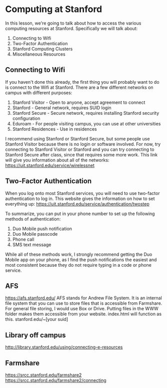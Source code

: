 # Computing at Stanford
In this lesson, we're going to talk about how to access the various computing resources at Stanford. Specifically we will talk about:
1. Connecting to Wifi
2. Two-Factor Authentication
3. Stanford Computing Clusters
4. Miscellaneous Resources

## Connecting to Wifi 
If you haven't done this already, the first thing you will probably want to do is connect to the Wifi at Stanford. 
There are a few different networks on campus with different purposes:
1. Stanford Visitor - Open to anyone, accept agreement to connect
2. Stanford - General network, requires SUID login
3. Stanford Secure - Secure network, requires installing Stanford security configuration
4. Eduroam - For people visiting campus, you can use at other universities
5. Stanford Residences - Use in residences

I recommend using Stanford or Stanford Secure, but some people use Stanford Visitor because there is no login or software involved. For now, try connecting to Stanford Visitor or Stanford and you can try connecting to Stanford Secure after class, since that requires some more work. This link will give you information about all of the networks: 
https://uit.stanford.edu/service/wirelessnet

## Two-Factor Authentication
When you log onto most Stanford services, you will need to use two-factor authentication to log in. This website gives the information on how to set everything up: https://uit.stanford.edu/service/authentication/twostep

To summarize, you can put in your phone number to set up the following methods of authentication:
1. Duo Mobile push notification
2. Duo Mobile passcode
3. Phone call
4. SMS text message

While all of these methods work, I strongly recommend getting the Duo Mobile app on your phone, as I find the push notifications the easiest and most consistent because they do not require typing in a code or phone service.

## AFS 
https://afs.stanford.edu/
AFS stands for Andrew File System. 
It is an internal file system that you can use to store files that is accessible from Farmshare. 
For general file storing, I would use Box or Drive.
Putting files in the WWW folder makes them accessible from your website. index.html will function as this. 
stanford.edu/~[your suid]

## Library off campus 
http://library.stanford.edu/using/connecting-e-resources

## Farmshare 
https://srcc.stanford.edu/farmshare2 https://srcc.stanford.edu/farmshare2/connecting
